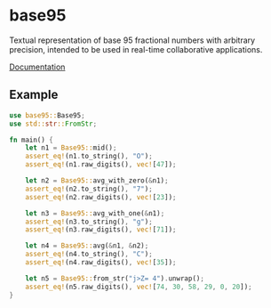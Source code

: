 # base95

Textual representation of base 95 fractional numbers with arbitrary precision,
intended to be used in real-time collaborative applications.

[Documentation](https://docs.rs/base95)

## Example

```rust
use base95::Base95;
use std::str::FromStr;

fn main() {
    let n1 = Base95::mid();
    assert_eq!(n1.to_string(), "O");
    assert_eq!(n1.raw_digits(), vec![47]);

    let n2 = Base95::avg_with_zero(&n1);
    assert_eq!(n2.to_string(), "7");
    assert_eq!(n2.raw_digits(), vec![23]);

    let n3 = Base95::avg_with_one(&n1);
    assert_eq!(n3.to_string(), "g");
    assert_eq!(n3.raw_digits(), vec![71]);

    let n4 = Base95::avg(&n1, &n2);
    assert_eq!(n4.to_string(), "C");
    assert_eq!(n4.raw_digits(), vec![35]);

    let n5 = Base95::from_str("j>Z= 4").unwrap();
    assert_eq!(n5.raw_digits(), vec![74, 30, 58, 29, 0, 20]);
}
```